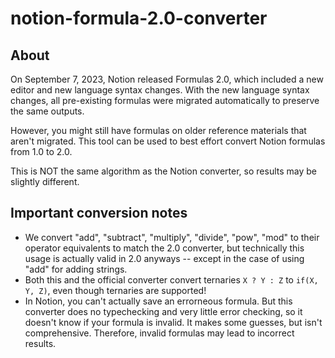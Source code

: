 # notion-formula-2.0-converter

## About
On September 7, 2023, Notion released Formulas 2.0, which included a new editor and new language syntax changes. With the new language syntax changes, all pre-existing formulas were migrated automatically to preserve the same outputs.

However, you might still have formulas on older reference materials that aren't migrated. This tool can be used to best effort convert Notion formulas from 1.0 to 2.0.

This is NOT the same algorithm as the Notion converter, so results may be slightly different.

## Important conversion notes

- We convert "add", "subtract", "multiply", "divide", "pow", "mod" to their operator equivalents to match the 2.0 converter, but technically this usage is actually valid in 2.0 anyways -- except in the case of using "add" for adding strings.
- Both this and the official converter convert ternaries `X ? Y : Z` to `if(X, Y, Z)`, even though ternaries are supported!
- In Notion, you can't actually save an errorneous formula. But this converter does no typechecking and very little error checking, so it doesn't know if your formula is invalid. It makes some guesses, but isn't comprehensive. Therefore, invalid formulas may lead to incorrect results. 